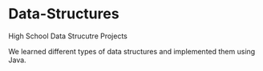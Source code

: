 # Data-Structures
High School Data Strucutre Projects

We learned different types of data structures and implemented them using Java.
